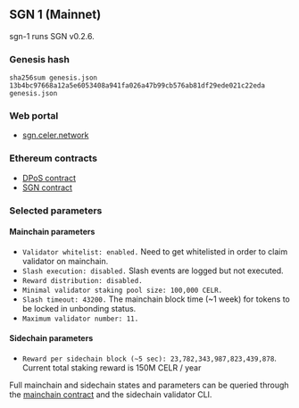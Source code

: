 ## SGN 1 (Mainnet)

sgn-1 runs SGN v0.2.6.

### Genesis hash

```shellscript
sha256sum genesis.json
13b4bc97668a12a5e6053408a941fa026a47b99cb576ab81df29ede021c22eda  genesis.json
```

### Web portal

- [sgn.celer.network](https://sgn.celer.network/)

### Ethereum contracts

- [DPoS contract](https://etherscan.io/address/0x5216db4d4cb22d1ba38866867c38d8e862974e82)
- [SGN contract](https://etherscan.io/address/0xfe413cf641478c0ac9fe4b6dd93776e0342621d6)

### Selected parameters

#### Mainchain parameters
- `Validator whitelist: enabled.` Need to get whitelisted in order to claim validator on mainchain.
- `Slash execution: disabled.` Slash events are logged but not executed.
- `Reward distribution: disabled.`
- `Minimal validator staking pool size: 100,000 CELR.`
- `Slash timeout: 43200.` The mainchain block time (~1 week) for tokens to be locked in unbonding status.
- `Maximum validator number: 11.`

#### Sidechain parameters
- `Reward per sidechain block (~5 sec): 23,782,343,987,823,439,878`. Current total staking reward is 150M CELR / year

Full mainchain and sidechain states and parameters can be queried through the [mainchain contract](https://etherscan.io/address/0x5216db4d4cb22d1ba38866867c38d8e862974e82#readContract) and the sidechain validator CLI.
